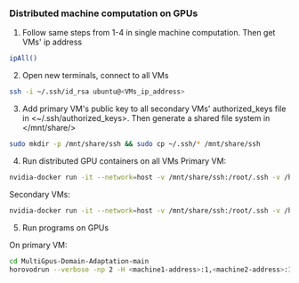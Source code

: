 ### Distributed machine computation on GPUs

1. Follow same steps from 1-4 in single machine computation. Then get VMs' ip address
```bash
ipAll()
```

2. Open new terminals, connect to all VMs
```bash
ssh -i ~/.ssh/id_rsa ubuntu@<VMs_ip_address>
```

3. Add primary VM's public key to all secondary VMs' authorized_keys file in <~/.ssh/authorized_keys>. Then generate a shared file system in </mnt/share/>
```bash
sudo mkdir -p /mnt/share/ssh && sudo cp ~/.ssh/* /mnt/share/ssh
```

4. Run distributed GPU containers on all VMs
Primary VM: 
```bash
nvidia-docker run -it --network=host -v /mnt/share/ssh:/root/.ssh -v /home/ubuntu/MultiGpus-Domain-Adaptation-main:/root/MultiGpus-Domain-Adaptation-main -v /home/ubuntu/office31:/root/office31 starlyxxx/horovod-pytorch-cuda10.1-cudnn7:latest /bin/bash
```
Secondary VMs: 
```bash
nvidia-docker run -it --network=host -v /mnt/share/ssh:/root/.ssh -v /home/ubuntu/MultiGpus-Domain-Adaptation-main:/root/MultiGpus-Domain-Adaptation-main -v /home/ubuntu/office31:/root/office31 starlyxxx/horovod-pytorch-cuda10.1-cudnn7:latest bash -c "/usr/sbin/sshd -p 12345; sleep infinity"
```

5. Run programs on GPUs

On primary VM: 
```bash
cd MultiGpus-Domain-Adaptation-main
horovodrun --verbose -np 2 -H <machine1-address>:1,<machine2-address>:1 -p 12345 /usr/bin/python3.6 main.py --config DeepCoral/DeepCoral.yaml --data_dir ../office31 --src_domain webcam --tgt_domain amazon
```
